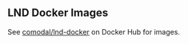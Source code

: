 ## LND Docker Images

See [comodal/lnd-docker](https://hub.docker.com/r/comodal/lnd-docker/) on Docker Hub for images.
